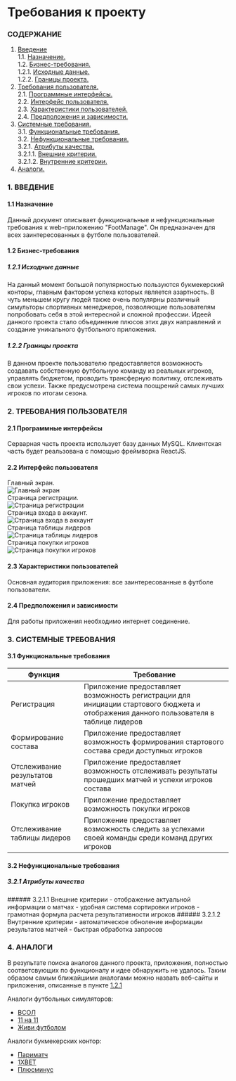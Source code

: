 # Требования к проекту
### СОДЕРЖАНИЕ
  1.  [Введение](#1)<br>
    1.1. [Назначение.](#1.1) <br>
    1.2. [Бизнес-требования.](#1.2) <br>
      1.2.1. [Исходные данные.](#1.2.1)<br>
      1.2.2. [Границы проекта.](#1.2.2) <br>
  2. [Требования пользователя.](#2) <br>
    2.1. [Программные интерфейсы.](#2.1)<br>
    2.2. [Интерфейс пользователя.](#2.2) <br>
    2.3. [Характеристики пользователей.](#2.3) <br>
    2.4. [Предположения и зависимости.](#2.4) <br>
  3. [Системные требования.](#3)<br>
    3.1. [Функциональные требования.](#3.1)<br>
    3.2. [Нефункциональные требования.](#3.2)<br>
      3.2.1. [Атрибуты качества.](#3.2.1)<br>
      3.2.1.1. [Внешние критерии.](#3.2.1.1)<br>
      3.2.1.2. [Внутренние критерии.](#3.2.1.2)<br>
  4. [Аналоги.](#4) 

### 1. ВВЕДЕНИЕ <a name="1"></a>
#### 1.1 Назначение <a name="1.1">
Данный документ описывает функциональные и нефункциональные требования к web-приложению "FootManage". Он предназначен для всех заинтересованных в футболе пользователей.
</a>

#### 1.2 Бизнес-требования <a name="1.2"></a>
##### 1.2.1 Исходные данные <a name="1.2.1">
На данный момент большой популярностью пользуются букмекерский конторы, главным фактором успеха которых является азартность. В чуть меньшем кругу людей также очень популярны различный симульторы спортивных менеджеров, позволяющие пользователям попробовать себя в этой интересной и сложной профессии. Идеей данного проекта стало объединение плюсов этих двух направлений и создание уникального футбольного приложения.
</a>

##### 1.2.2 Границы проекта <a name="1.2.2">
В данном проекте пользователю предоставляется возможность создавать собственную футбольную команду из реальных игроков, управлять бюджетом, проводить трансферную политику, отслеживать свои успехи. Также предусмотрена система поощрений самых лучших игроков по итогам сезона.
</a>

### 2. ТРЕБОВАНИЯ ПОЛЬЗОВАТЕЛЯ <a name="2"></a>
#### 2.1 Программные интерфейсы <a name="2.1">
Серварная часть проекта использует базу данных MySQL. Клиентская часть будет реальзована с помощью фреймворка ReactJS.
</a>

#### 2.2 Интерфейс пользователя <a name="2.2">
Главный экран.<br>
![Главный экран](https://github.com/GuzIlya/OnlineFootballManagingGame/blob/master/Mockups/MainPage.png)<br>
 Страница регистрации.<br>
![Страница регистрации](https://github.com/GuzIlya/OnlineFootballManagingGame/blob/master/Mockups/Registration.png)<br>
 Страница входа в аккаунт.<br>
![Страница входа в аккаунт](https://github.com/GuzIlya/OnlineFootballManagingGame/blob/master/Mockups/LogIn.png)<br>
 Страница таблицы лидеров<br>
![Страница таблицы лидеров](https://github.com/GuzIlya/OnlineFootballManagingGame/blob/master/Mockups/RatingTab.png)<br>
 Страница покупки игроков <br>
![Страница покупки игроков](https://github.com/GuzIlya/OnlineFootballManagingGame/blob/master/Mockups/TransferMarketTab.png)
</a>

#### 2.3 Характеристики пользователей <a name="2.3">
Основная аудитория приложения:  все заинтересованные в футболе пользователи.
</a>

#### 2.4 Предположения и зависимости <a name="2.4">
Для работы приложения необходимо интернет соединение.
</a>

### 3. СИСТЕМНЫЕ ТРЕБОВАНИЯ <a name="3">
</a>

#### 3.1 Функциональные требования <a name="3.1"></a>
  | Функция | Требование |
  |---|---|
  | Регистрация | Приложение предоставляет возможность регистрации для инициации стартового бюджета и отображения данного пользователя в таблице лидеров
  | Формирование состава  | Приложение предоставляет возможность формирования стартового состава среди доступных игроков 
  | Отслеживание результатов матчей | Приложение предоставляет возможность отслеживать результаты прошедших матчей и успехи игроков состава
  | Покупка игроков | Приложение предоставляет возможность покупки игроков
  | Отслеживание таблицы лидеров | Приложение предоставляет возможность следить за успехами своей команды среди команд других игроков
  


#### 3.2 Нефункциональные требования <a name="3.2"></a>
##### 3.2.1 Атрибуты качества <a name="3.2.1">
</a>
###### 3.2.1.1 Внешние критерии <a name="3.2.1.1">
- отображение актуальной информации о матчах
- удобная система сортировки игроков 
- грамотная формула расчета результативности игроков
</a>
###### 3.2.1.2 Внутренние критерии <a name="3.2.1.2">
- автоматическое обноление информации результатов матчей
- быстрая обработка запросов
</a>

### 4. АНАЛОГИ <a name="4">
В результате поиска аналогов данного проекта, приложения, полностью соответсвующих по функционалу и идее обнаружить не удалось. Таким образом самым ближайшими аналогами можно назвать веб-сайты и приложения, описанные в пункте [1.2.1](#1.2.1)

Аналоги футбольных симуляторов:
- [ВСОЛ](https://www.virtualsoccer.ru/)
- [11 на 11](http://11x11.ru/index.php)
- [Живи футболом](https://soccerlife.ru/)

Аналоги букмекерских контор:
- [Париматч](https://www.parimatch.by/)
- [1XBET](https://1xbet.com/by/)
- [Плюсминус](http://plusminus.by/)
</a>

